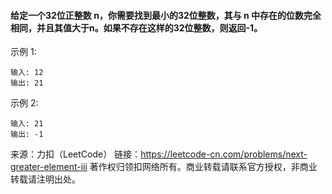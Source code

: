 #### 给定一个32位正整数 n，你需要找到最小的32位整数，其与 n 中存在的位数完全相同，并且其值大于n。如果不存在这样的32位整数，则返回-1。

示例 1:
```
输入: 12
输出: 21
```
示例 2:
```
输入: 21
输出: -1
```

来源：力扣（LeetCode）
链接：https://leetcode-cn.com/problems/next-greater-element-iii
著作权归领扣网络所有。商业转载请联系官方授权，非商业转载请注明出处。